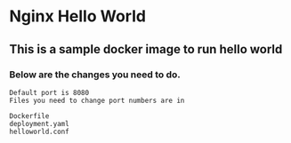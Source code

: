 # Nginx Hello World
## This is a sample docker image to run hello world
### Below are the changes you need to do.
```
Default port is 8080
Files you need to change port numbers are in
```
```
Dockerfile
deployment.yaml
helloworld.conf
```
